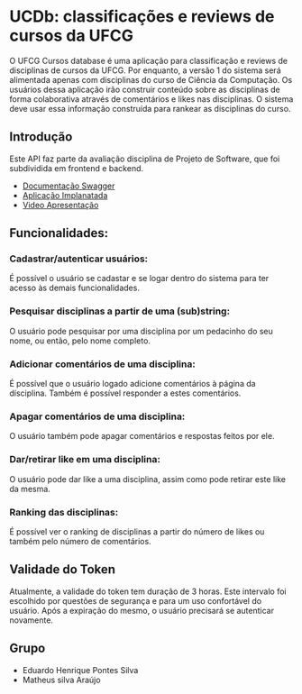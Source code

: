# UCDb: classificações e reviews de cursos da UFCG

O UFCG Cursos database é uma aplicação para classificação e reviews de disciplinas de cursos da UFCG. Por enquanto, a versão 1 do sistema será alimentada apenas com disciplinas do curso de Ciência da Computação. Os usuários dessa aplicação irão construir conteúdo sobre as disciplinas de forma colaborativa através de comentários e likes nas disciplinas. O sistema deve usar essa informação construída para rankear as disciplinas do curso.

## Introdução

Este API faz parte da avaliação disciplina de Projeto de Software, que foi subdividida em frontend e backend.

- [Documentação Swagger](https://api-ucdb.herokuapp.com/api/swagger-ui.html)
- [Aplicação Implanatada](http://ucdb-client.herokuapp.com)
- [Video Apresentação](https://youtu.be/lOhLK8wYFhE)

## Funcionalidades:

### Cadastrar/autenticar usuários:
É possível o usuário se cadastar e se logar dentro do sistema para ter acesso às demais funcionalidades.

### Pesquisar disciplinas a partir de uma (sub)string:
O usuário pode pesquisar por uma disciplina por um pedacinho do seu nome, ou então, pelo nome completo.

### Adicionar comentários de uma disciplina: 
É possível que o usuário logado adicione comentários à página da dísciplina. Também é possível responder a estes comentários.
    
### Apagar comentários de uma disciplina:
O usuário também pode apagar comentários e respostas feitos por ele.

### Dar/retirar like em uma disciplina:
O usuário pode dar like a uma disciplina, assim como pode retirar este like da mesma.

### Ranking das disciplinas:
É possível ver o ranking de disciplinas a partir do número de likes ou também pelo número de comentários.

## Validade do Token

Atualmente, a validade do token tem duração de 3 horas. Este intervalo foi escolhido por questões de segurança e para um uso confortável do usuário. Após a expiração do mesmo, o usuário precisará se autenticar novamente.

## Grupo

- Eduardo Henrique Pontes Silva 
- Matheus silva Araújo
